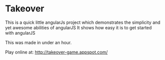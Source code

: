 Takeover
=============
This is a quick little angularJs project which demonstrates the simplicity and yet awesome abilities of angularJS
It shows how easy it is to get started with angularJS

This was made in under an hour.

Play online at:
http://takeover-game.appspot.com/
